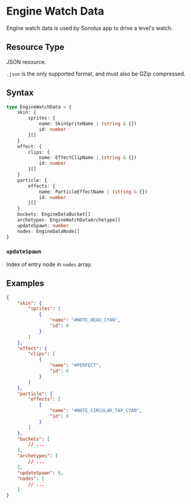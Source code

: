 # Engine Watch Data

Engine watch data is used by Sonolus app to drive a level's watch.

## Resource Type

JSON resource.

`.json` is the only supported format, and must also be GZip compressed.

## Syntax

```ts
type EngineWatchData = {
    skin: {
        sprites: {
            name: SkinSpriteName | (string & {})
            id: number
        }[]
    }
    effect: {
        clips: {
            name: EffectClipName | (string & {})
            id: number
        }[]
    }
    particle: {
        effects: {
            name: ParticleEffectName | (string & {})
            id: number
        }[]
    }
    buckets: EngineDataBucket[]
    archetypes: EngineWatchDataArchetype[]
    updateSpawn: number
    nodes: EngineDataNode[]
}
```

### `updateSpawn`

Index of entry node in `nodes` array.

## Examples

```json
{
    "skin": {
        "sprites": [
            {
                "name": "#NOTE_HEAD_CYAN",
                "id": 0
            }
        ]
    },
    "effect": {
        "clips": [
            {
                "name": "#PERFECT",
                "id": 0
            }
        ]
    },
    "particle": {
        "effects": [
            {
                "name": "#NOTE_CIRCULAR_TAP_CYAN",
                "id": 0
            }
        ]
    },
    "buckets": [
        // ...
    ],
    "archetypes": [
        // ...
    ],
    "updateSpawn": 0,
    "nodes": [
        // ...
    ]
}
```
